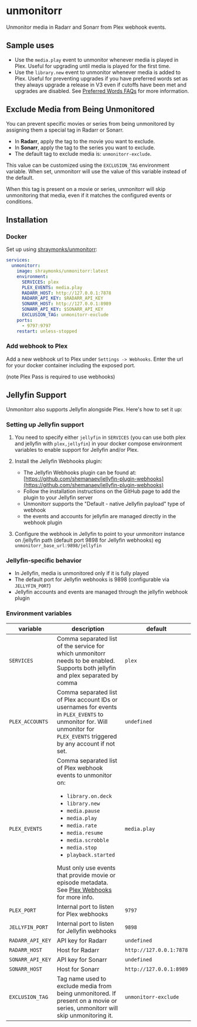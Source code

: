 # unmonitorr

Unmonitor media in Radarr and Sonarr from Plex webhook events.

## Sample uses

- Use the `media.play` event to unmonitor whenever media is played in Plex. Useful for upgrading until media is played for the first time.
- Use the `library.new` event to unmonitor whenever media is added to Plex. Useful for preventing upgrades if you have preferred words set as they always upgrade a release in V3 even if cutoffs have been met and upgrades are disabled. See [Preferred Words FAQs](https://wiki.servarr.com/en/sonarr/faq#preferred-words-faqs) for more information.

## Exclude Media from Being Unmonitored

You can prevent specific movies or series from being unmonitored by assigning them a special tag in Radarr or Sonarr.

- In **Radarr**, apply the tag to the movie you want to exclude.
- In **Sonarr**, apply the tag to the series you want to exclude.
- The default tag to exclude media is: `unmonitorr-exclude`.

This value can be customized using the `EXCLUSION_TAG` environment variable. When set, unmonitorr will use the value of this variable instead of the default.

When this tag is present on a movie or series, unmonitorr will skip unmonitoring that media, even if it matches the configured events or conditions.

## Installation

### Docker

Set up using [shraymonks/unmonitorr](https://hub.docker.com/r/shraymonks/unmonitorr):

```yaml
services:
  unmonitorr:
    image: shraymonks/unmonitorr:latest
    environment:
      SERVICES: plex
      PLEX_EVENTS: media.play
      RADARR_HOST: http://127.0.0.1:7878
      RADARR_API_KEY: $RADARR_API_KEY
      SONARR_HOST: http://127.0.0.1:8989
      SONARR_API_KEY: $SONARR_API_KEY
      EXCLUSION_TAG: unmonitorr-exclude
    ports:
      - 9797:9797
    restart: unless-stopped
```

### Add webhook to Plex

Add a new webhook url to Plex under `Settings -> Webhooks`. Enter the url for your docker container including the exposed port.

(note Plex Pass is required to use webhooks)

## Jellyfin Support

Unmonitorr also supports Jellyfin alongside Plex. Here's how to set it up:

### Setting up Jellyfin support

1. You need to specify either `jellyfin` in `SERVICES` (you can use both plex and jellyfin with `plex,jellyfin`) in your docker compose environment variables to enable support for Jellyfin and/or Plex.

2. Install the Jellyfin Webhooks plugin:

   - The Jellyfin Webhooks plugin can be found at: [https://github.com/shemanaev/jellyfin-plugin-webhooks](https://github.com/shemanaev/jellyfin-plugin-webhooks)
   - Follow the installation instructions on the GitHub page to add the plugin to your Jellyfin server
   - Unmonitorr supports the "Default - native Jellyfin payload" type of webhook
   - the events and accounts for jellyfin are managed directly in the webhook plugin

3. Configure the webhook in Jellyfin to point to your unmonitorr instance on /jellyfin path (default port 9898 for Jellyfin webhooks) eg `unmonitorr_base_url:9898/jellyfin`

### Jellyfin-specific behavior

- In Jellyfin, media is unmonitored only if it is fully played
- The default port for Jellyfin webhooks is 9898 (configurable via `JELLYFIN_PORT`)
- Jellyfin accounts and events are managed through the jellyfin webhook plugin

### Environment variables

| variable | description | default |
| --- | --- | --- |
| `SERVICES` | Comma separated list of the service for which unmonitorr needs to be enabled. Supports both jellyfin and plex separated by comma | `plex` |
| `PLEX_ACCOUNTS` | Comma separated list of Plex account IDs or usernames for events in `PLEX_EVENTS` to unmonitor for. Will unmonitor for `PLEX_EVENTS` triggered by any account if not set. | `undefined` |
| `PLEX_EVENTS` | Comma separated list of Plex webhook events to unmonitor on: <ul><li>`library.on.deck`</li><li>`library.new`</li><li>`media.pause`</li><li>`media.play`</li><li>`media.rate`</li><li>`media.resume`</li><li>`media.scrobble`</li><li>`media.stop`</li><li>`playback.started`</li></ul> Must only use events that provide movie or episode metadata. See [Plex Webhooks](https://support.plex.tv/articles/115002267687-webhooks/#toc-1) for more info. | `media.play` |
| `PLEX_PORT` | Internal port to listen for Plex webhooks | `9797` |
| `JELLYFIN_PORT` | Internal port to listen for Jellyfin webhooks | `9898` |
| `RADARR_API_KEY` | API key for Radarr | `undefined` |
| `RADARR_HOST` | Host for Radarr | `http://127.0.0.1:7878` |
| `SONARR_API_KEY` | API key for Sonarr | `undefined` |
| `SONARR_HOST` | Host for Sonarr | `http://127.0.0.1:8989` |
| `EXCLUSION_TAG` | Tag name used to exclude media from being unmonitored. If present on a movie or series, unmonitorr will skip unmonitoring it. | `unmonitorr-exclude` |
